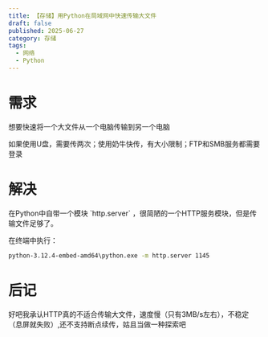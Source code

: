 ```yaml
---
title: 【存储】用Python在局域网中快速传输大文件
draft: false
published: 2025-06-27
category: 存储
tags:
  - 网络
  - Python
---
```

# 需求

想要快速将一个大文件从一个电脑传输到另一个电脑

如果使用U盘，需要传两次；使用奶牛快传，有大小限制；FTP和SMB服务都需要登录

# 解决

在Python中自带一个模块 \`http.server\` ，很简陋的一个HTTP服务模块，但是传输文件足够了。

在终端中执行：

```bash
python-3.12.4-embed-amd64\python.exe -m http.server 1145
```

# 后记

好吧我承认HTTP真的不适合传输大文件，速度慢（只有3MB/s左右），不稳定（息屏就失败）,还不支持断点续传，姑且当做一种探索吧